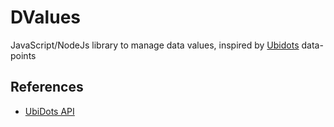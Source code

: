 # DValues

JavaScript/NodeJs library to manage data values, inspired by [Ubidots](http://ubidots.com/docs/) data-points

## References

- [UbiDots API](http://ubidots.com/docs/api/index.html)

